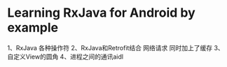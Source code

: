 Learning RxJava for Android by example
==============

1、RxJava 各种操作符
2、RxJava和Retrofit结合  网络请求 同时加上了缓存
3、自定义View的圆角
4、进程之间的通讯aidl

